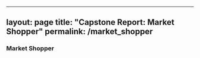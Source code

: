 ----
layout: page
title: "Capstone Report: Market Shopper"
permalink: /market_shopper
----

### Market Shopper
